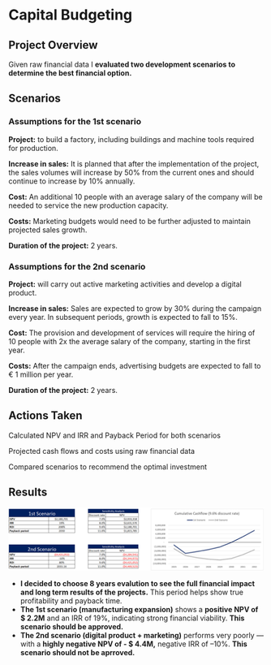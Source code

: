 # Capital Budgeting
## Project Overview

Given raw financial data I **evaluated two development scenarios to determine the best financial option.**

## Scenarios

### Assumptions for the 1st scenario

**Project:** to build a factory, including buildings and machine tools required for production.

**Increase in sales:** It is planned that after the implementation of the project, the sales volumes will increase by 50% from the current ones and should continue to increase by 10% annually.

**Cost:** An additional 10 people with an average salary of the company will be needed to service the new production capacity.

**Costs:** Marketing budgets would need to be further adjusted to maintain projected sales growth.

**Duration of the project:** 2 years.



### Assumptions for the 2nd scenario

**Project:** will carry out active marketing activities and develop a digital product.

**Increase in sales:** Sales are expected to grow by 30% during the campaign every year. In subsequent periods, growth is expected to fall to 15%.

**Cost:** The provision and development of services will require the hiring of 10 people with 2x the average salary of the company, starting in the first year.

**Costs:** After the campaign ends, advertising budgets are expected to fall to € 1 million per year.

**Duration of the project:** 2 years.

## Actions Taken

Calculated NPV and IRR and Payback Period for both scenarios

Projected cash flows and costs using raw financial data

Compared scenarios to recommend the optimal investment

## Results

![LinkedIn Excel Screenshot](Capital_budgeting.png)

- **I decided to choose 8 years evalution to see the full financial impact and long term results of the projects.** This period helps show true profitability and payback time.
- **The 1st scenario (manufacturing expansion)** shows a **positive NPV of $ 2.2M** and an IRR of 19%, indicating strong financial viability. **This scenario should be approved.**
- **The 2nd scenario (digital product + marketing)** performs very poorly — with a **highly negative NPV of - $ 4.4M,** negative IRR of –10%. **This scenario should not be aprroved.**

